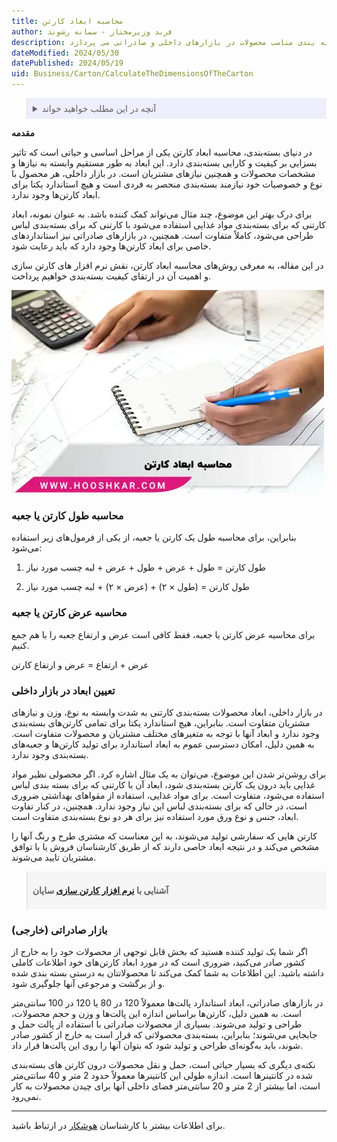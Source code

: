 ```yaml
---
title: محاسبه ابعاد کارتن
author: فربد وزیرمختار - سمانه رشوند
description: این مقاله به طور خلاصه به اهمیت محاسبه صحیح ابعاد کارتن برای بسته بندی مناسب محصولات در بازارهای داخلی و صادراتی می پردازد.
dateModified: 2024/05/30
datePublished: 2024/05/19
uid: Business/Carton/CalculateTheDimensionsOfTheCarton
---
```


<blockquote style="background-color:#eeeefc; padding:0.5rem">
<details>
  <summary>آنچه در این مطلب خواهید خواند</summary>
  <ul>
     <li>محاسبه طول کارتن یا جعبه</li>
    <li>محاسبه عرض کارتن یا جعبه</li>
    <li>تعیین ابعاد در بازار داخلی</li>
    <li>بازار صادراتی (خارجی)</li>
  </ul>
</details>
</blockquote>

**مقدمه**

در دنیای بسته‌بندی، محاسبه ابعاد کارتن یکی از مراحل اساسی و حیاتی است که تاثیر بسزایی بر کیفیت و کارایی بسته‌بندی دارد. این ابعاد به طور مستقیم وابسته به نیازها و مشخصات محصولات و همچنین نیازهای مشتریان است. در بازار داخلی، هر محصول با نوع و خصوصیات خود نیازمند بسته‌بندی منحصر به فردی است و هیچ استاندارد یکتا برای ابعاد کارتن‌ها وجود ندارد.

برای درک بهتر این موضوع، چند مثال می‌تواند کمک کننده باشد. به عنوان نمونه، ابعاد کارتنی که برای بسته‌بندی مواد غذایی استفاده می‌شود با کارتنی که برای بسته‌بندی لباس طراحی می‌شود، کاملاً متفاوت است. همچنین، در بازارهای صادراتی نیز استانداردهای خاصی برای ابعاد کارتن‌ها وجود دارد که باید رعایت شود.

در این مقاله، به معرفی روش‌های محاسبه ابعاد کارتن، نقش نرم افزار های کارتن سازی و اهمیت آن در ارتقای کیفیت بسته‌بندی خواهیم پرداخت.

![محاسبه ابعاد کارتن](./Images/CalculateTheCartonDimensions.webp)

### محاسبه طول کارتن یا جعبه

بنابراین، برای محاسبه طول یک کارتن یا جعبه، از یکی از فرمول‌های زیر استفاده می‌شود:

1.	طول کارتن = طول + عرض + طول + عرض + لبه چسب مورد نیاز

2.	طول کارتن = (طول × ۲) + (عرض × ۲) + لبه چسب مورد نیاز

### محاسبه عرض کارتن یا جعبه

برای محاسبه عرض کارتن یا جعبه، فقط کافی است عرض و ارتفاع جعبه را با هم جمع کنیم.

عرض + ارتفاع = عرض و ارتفاع کارتن 

### تعیین ابعاد در بازار داخلی

در بازار داخلی، ابعاد محصولات بسته‌بندی کارتنی به شدت وابسته به نوع، وزن و نیازهای مشتریان متفاوت است. بنابراین، هیچ استاندارد یکتا برای تمامی کارتن‌های بسته‌بندی وجود ندارد و ابعاد آنها با توجه به متغیرهای مختلف مشتریان و محصولات متفاوت است. به همین دلیل، امکان دسترسی عموم به ابعاد استاندارد برای تولید کارتن‌ها و جعبه‌های بسته‌بندی وجود ندارد.

برای روشن‌تر شدن این موضوع، می‌توان به یک مثال اشاره کرد. اگر محصولی نظیر مواد غذایی باید درون یک کارتن بسته‌بندی شود، ابعاد آن با کارتنی که برای بسته ‌بندی لباس استفاده می‌شود، متفاوت است. برای مواد غذایی، استفاده از مقواهای بهداشتی ضروری است، در حالی که برای بسته‌بندی لباس این نیاز وجود ندارد. همچنین، در کنار تفاوت ابعاد، جنس و نوع ورق مورد استفاده نیز برای هر دو نوع بسته‌بندی متفاوت است.

کارتن‌ هایی که سفارشی تولید می‌شوند، به این معناست که مشتری طرح و رنگ آنها را مشخص می‌کند و در نتیجه ابعاد خاصی دارند که از طریق کارشناسان فروش یا با توافق مشتریان تایید می‌شوند.


<blockquote style="background-color:#f5f5f5; padding:0.5rem">
<p><strong>آشنایی با <a href="https://www.hooshkar.com/Software/PrintingAndPackaging/Package/Carton" target="_blank"> نرم افزار کارتن سازی</a> سایان</p></strong></blockquote>

### بازار صادراتی (خارجی)

اگر شما یک تولید کننده هستید که بخش قابل توجهی از محصولات خود را به خارج از کشور صادر می‌کنید، ضروری است که در مورد ابعاد کارتن‌های خود اطلاعات کاملی داشته باشید. این اطلاعات به شما کمک می‌کند تا محصولاتتان به درستی بسته بندی شده و از برگشت و مرجوعی آنها جلوگیری شود.

در بازارهای صادراتی، ابعاد استاندارد پالت‌ها معمولاً 120 در 80 یا 120 در 100 سانتی‌متر است. به همین دلیل، کارتن‌ها براساس اندازه این پالت‌ها و وزن و حجم محصولات، طراحی و تولید می‌شوند. بسیاری از محصولات صادراتی با استفاده از پالت حمل و جابجایی می‌شوند؛ بنابراین، بسته‌بندی محصولاتی که قرار است به خارج از کشور صادر شوند، باید به‌گونه‌ای طراحی و تولید شود که بتوان آنها را روی این پالت‌ها قرار داد.

نکته‌ی دیگری که بسیار حیاتی است، حمل و نقل محصولات درون کارتن ‌های بسته‌بندی شده در کانتینرها است. اندازه طولی این کانتینرها معمولاً حدود 2 متر و 40 سانتی‌متر است، اما بیشتر از 2 متر و 20 سانتی‌متر فضای داخلی آنها برای چیدن محصولات به کار نمی‌رود.

------
 برای اطلاعات بیشتر با کارشناسان <a href="https://www.hooshkar.com" target="_blank">هوشکار</a> در ارتباط باشید.